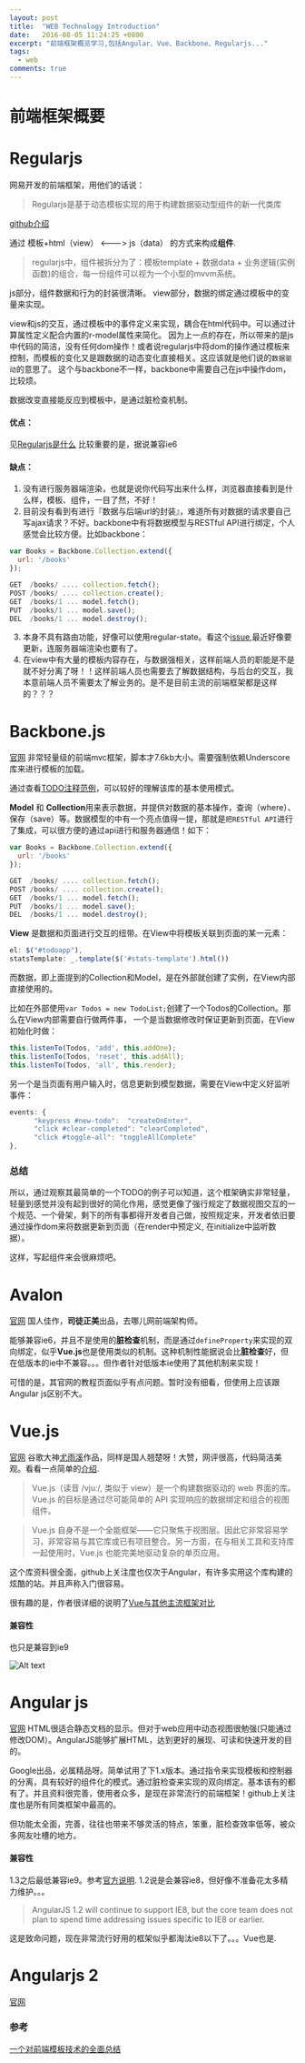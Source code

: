 ```yaml
---
layout: post
title:  "WEB Technology Introduction"
date:   2016-08-05 11:24:25 +0800
excerpt: "前端框架概览学习,包括Angular、Vue、Backbone、Regularjs..."
tags: 
  - web
comments: true
---
```


# 前端框架概要

# Regularjs
网易开发的前端框架，用他们的话说：

>Regularjs是基于动态模板实现的用于构建数据驱动型组件的新一代类库

[github介绍][1]

通过 模板+html（view） <---> js（data） 的方式来构成**组件**.

>regularjs中，组件被拆分为了：模板template + 数据data + 业务逻辑(实例函数)的组合，每一份组件可以视为一个小型的mvvm系统。

js部分，组件数据和行为的封装很清晰。
view部分，数据的绑定通过模板中的变量来实现。

view和js的交互，通过模板中的事件定义来实现，耦合在html代码中。可以通过计算属性定义配合内置的r-model属性来简化。
因为上一点的存在，所以带来的是js中代码的简洁，没有任何dom操作！或者说regularjs中将dom的操作通过模板来控制，而模板的变化又是跟数据的动态变化直接相关。这应该就是他们说的`数据驱动`的意思了。
这个与backbone不一样，backbone中需要自己在js中操作dom，比较烦。

数据改变直接能反应到模板中，是通过脏检查机制。

#### 优点：
见[Regularjs是什么][2]
比较重要的是，据说兼容ie6

#### 缺点：
1. 没有进行服务器端渲染，也就是说你代码写出来什么样，浏览器直接看到是什么样，模板、组件，一目了然，不好！
2. 目前没有看到有进行『数据与后端url的封装』，难道所有对数据的请求要自己写ajax请求？不好。backbone中有将数据模型与RESTful API进行绑定，个人感觉会比较方便。比如backbone：

```javascript
var Books = Backbone.Collection.extend({
  url: '/books'
});

GET  /books/ .... collection.fetch();
POST /books/ .... collection.create();
GET  /books/1 ... model.fetch();
PUT  /books/1 ... model.save();
DEL  /books/1 ... model.destroy();
```

3. 本身不具有路由功能，好像可以使用regular-state。看这个[issue][3],最近好像要更新，连服务器端渲染也要有了。
4. 在view中有大量的模板内容存在，与数据强相关，这样前端人员的职能是不是就不好分离了呀！！这样前端人员也需要去了解数据结构，与后台的交互，我本意前端人员不需要太了解业务的。是不是目前主流的前端框架都是这样的？？？

# Backbone.js
[官网][4]
非常轻量级的前端mvc框架，脚本才7.6kb大小。需要强制依赖Underscore库来进行模板的加载。

通过查看[TODO注释范例][5]，可以较好的理解该库的基本使用模式。

**Model** 和 **Collection**用来表示数据，并提供对数据的基本操作，查询（where）、保存（save）等。数据模型的中有一个亮点值得一提，那就是`把RESTful API`进行了集成，可以很方便的通过api进行和服务器通信！如下：

```javascript
var Books = Backbone.Collection.extend({
  url: '/books'
});

GET  /books/ .... collection.fetch();
POST /books/ .... collection.create();
GET  /books/1 ... model.fetch();
PUT  /books/1 ... model.save();
DEL  /books/1 ... model.destroy();
```

**View** 是数据和页面进行交互的纽带。在View中将模板关联到页面的某一元素：

```javascript
el: $("#todoapp"),
statsTemplate: _.template($('#stats-template').html())
```

而数据，即上面提到的Collection和Model，是在外部就创建了实例，在View内部直接使用的。

比如在外部使用`var Todos = new TodoList;`创建了一个Todos的Collection。那么在View内部需要自行做两件事，
一个是当数据修改时保证更新到页面，在View初始化时做：

```javascript
this.listenTo(Todos, 'add', this.addOne);
this.listenTo(Todos, 'reset', this.addAll);
this.listenTo(Todos, 'all', this.render);
```

另一个是当页面有用户输入时，信息更新到模型数据，需要在View中定义好监听事件：

```javascript
events: {
      "keypress #new-todo":  "createOnEnter",
      "click #clear-completed": "clearCompleted",
      "click #toggle-all": "toggleAllComplete"
},
```

### 总结
所以，通过观察其最简单的一个TODO的例子可以知道，这个框架确实非常轻量，轻量到感觉并没有起到很好的简化作用，感觉更像了强行规定了数据视图交互的一个规范、一个骨架，剩下的所有事都得开发者自己做，按照规定来，开发者依旧要通过操作dom来将数据更新到页面（在render中预定义, 在initialize中监听数据）。

这样，写起组件来会很麻烦吧。

# Avalon
[官网][6]
国人佳作，**司徒正美**出品，去哪儿网前端架构师。

能够兼容ie6，并且不是使用的**脏检查**机制，而是通过`defineProperty`来实现的双向绑定，似乎**Vue.js**也是使用类似的机制。这种机制性能据说会比**脏检查**好，但在低版本的ie中不兼容。。。但作者针对低版本ie使用了其他机制来实现！

可惜的是，其官网的教程页面似乎有点问题。暂时没有细看，但使用上应该跟Angular js区别不大。

# Vue.js
[官网][7]
谷歌大神[尤雨溪][8]作品，同样是国人翘楚呀！大赞，网评很高，代码简洁美观。看看一点简单的[介绍][9].

>Vue.js（读音 /vjuː/, 类似于 view）是一个构建数据驱动的 web 界面的库。Vue.js 的目标是通过尽可能简单的 API 实现响应的数据绑定和组合的视图组件。

>Vue.js 自身不是一个全能框架——它只聚焦于视图层。因此它非常容易学习，非常容易与其它库或已有项目整合。另一方面，在与相关工具和支持库一起使用时，Vue.js 也能完美地驱动复杂的单页应用。

这个库资料很全面，github上关注度也仅次于Angular，有许多实用这个库构建的炫酷的站。并且声称入门很容易。

很有趣的是，作者很详细的说明了[Vue与其他主流框架对比][10]

#### 兼容性
也只是兼容到ie9

![Alt text](http://img.codfly.com/16-8-13/80229839.jpg)

# Angular js
[官网][11]
HTML很适合静态文档的显示。但对于web应用中动态视图很勉强(只能通过修改DOM）。AngularJS能够扩展HTML，达到更好的展现、可读和快速开发的目的。

Google出品，必属精品呀。简单试用了下1.x版本。通过指令来实现模板和控制器的分离，具有较好的组件化的模式。通过脏检查来实现的双向绑定。基本该有的都有了。并且资料很完善，使用者众多，是现在非常流行的前端框架！github上关注度也是所有同类框架中最高的。

但功能太全面，完善，往往也带来不够灵活的特点，笨重，脏检查效率低等，被众多网友吐槽的地方。

#### 兼容性
1.3之后最低兼容ie9。参考[官方说明][12].
1.2说是会兼容ie8，但好像不准备花太多精力维护。。。

> AngularJS 1.2 will continue to support IE8, but the core team does not plan to spend time addressing issues specific to IE8 or earlier.

这是致命问题，现在非常流行好用的框架似乎都淘汰ie8以下了。。。Vue也是.

# Angularjs 2
[官网][13]

### 参考
[一个对前端模板技术的全面总结][14]


  [1]: http://regularjs.github.io/guide/zh/index.html
  [2]: http://regularjs.github.io/guide/zh/intro/what.html
  [3]: https://github.com/regularjs/regular/issues/83
  [4]: http://backbonejs.org/
  [5]: http://backbonejs.org/docs/todos.html
  [6]: https://avalonjs.github.io/
  [7]: https://vuejs.org.cn/
  [8]: http://baike.baidu.com/view/7942212.htm
  [9]: http://www.html-js.com/article/The-frontend-stew-stew-author-You-Xiaoyou-Vuejs-interview-official
  [10]: https://vuejs.org.cn/guide/comparison.html
  [11]: https://angularjs.org/
  [12]: https://docs.angularjs.org/guide/ie
  [13]: https://angular.io/
  [14]: http://www.html-js.com/article/2313
